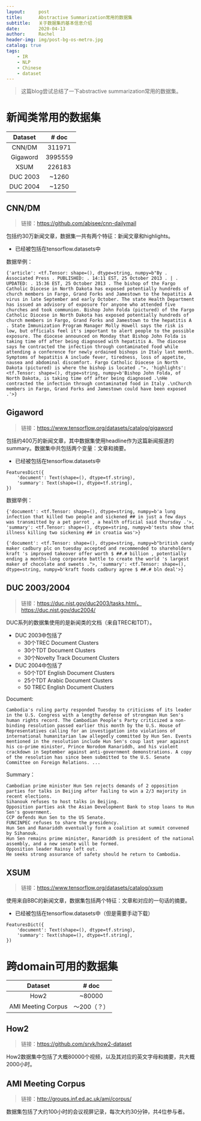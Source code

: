 ```yaml
---
layout:     post
title:      Abstractive Summarization常用的数据集
subtitle:   关于数据集的基本信息介绍
date:       2020-04-13
author:     Rachel
header-img: img/post-bg-os-metro.jpg
catalog: true
tags:
    - IR
    - NLP
    - Chinese
    - dataset
---
```


> 这篇blog尝试总结了一下abstractive summarization常用的数据集。

# 新闻类常用的数据集

| Dataset  |  # doc  |
| :------: | :-----: |
|  CNN/DM  | 311971  |
| Gigaword | 3995559 |
|   XSUM   | 226183  |
| DUC 2003 |  ~1260  |
| DUC 2004 |  ~1250  |



## CNN/DM

> 链接：https://github.com/abisee/cnn-dailymail

包括约30万新闻文章，数据集一共有两个特征：新闻文章和highlights。

- 已经被包括在tensorflow.datasets中

数据举例：

```
{'article': <tf.Tensor: shape=(), dtype=string, numpy=b"By . Associated Press . PUBLISHED: . 14:11 EST, 25 October 2013 . | . UPDATED: . 15:36 EST, 25 October 2013 . The bishop of the Fargo Catholic Diocese in North Dakota has exposed potentially hundreds of church members in Fargo, Grand Forks and Jamestown to the hepatitis A virus in late September and early October. The state Health Department has issued an advisory of exposure for anyone who attended five churches and took communion. Bishop John Folda (pictured) of the Fargo Catholic Diocese in North Dakota has exposed potentially hundreds of church members in Fargo, Grand Forks and Jamestown to the hepatitis A . State Immunization Program Manager Molly Howell says the risk is low, but officials feel it's important to alert people to the possible exposure. The diocese announced on Monday that Bishop John Folda is taking time off after being diagnosed with hepatitis A. The diocese says he contracted the infection through contaminated food while attending a conference for newly ordained bishops in Italy last month. Symptoms of hepatitis A include fever, tiredness, loss of appetite, nausea and abdominal discomfort. Fargo Catholic Diocese in North Dakota (pictured) is where the bishop is located .">, 'highlights': <tf.Tensor: shape=(), dtype=string, numpy=b'Bishop John Folda, of North Dakota, is taking time off after being diagnosed .\nHe contracted the infection through contaminated food in Italy .\nChurch members in Fargo, Grand Forks and Jamestown could have been exposed .'>}
```



## Gigaword

> 链接：https://www.tensorflow.org/datasets/catalog/gigaword

包括约400万的新闻文章，其中数据集使用headline作为这篇新闻报道的summary。数据集中共包括两个变量：文章和摘要。

- 已经被包括在tensorflow.datasets中

```
FeaturesDict({
    'document': Text(shape=(), dtype=tf.string),
    'summary': Text(shape=(), dtype=tf.string),
})
```

数据举例：

```
{'document': <tf.Tensor: shape=(), dtype=string, numpy=b'a lung infection that killed two people and sickened ## in just a few days was transmitted by a pet parrot , a health official said thursday .'>, 'summary': <tf.Tensor: shape=(), dtype=string, numpy=b'tests show that illness killing two sickening ## in croatia was'>}

{'document': <tf.Tensor: shape=(), dtype=string, numpy=b"british candy maker cadbury plc on tuesday accepted and recommended to shareholders kraft 's improved takeover offer worth $ ##.# billion , potentially ending a months-long corporate battle to create the world 's largest maker of chocolate and sweets .">, 'summary': <tf.Tensor: shape=(), dtype=string, numpy=b'kraft foods cadbury agree $ ##.# bln deal'>}
```



## DUC 2003/2004

> 链接：https://duc.nist.gov/duc2003/tasks.html， https://duc.nist.gov/duc2004/

DUC系列的数据集使用的是新闻类的文档（来自TREC和TDT）。

- DUC 2003中包括了
  - 30个TREC Document Clusters
  - 30个TDT Document Clusters
  - 30个Novelty Track Document Clusters
- DUC 2004中包括了
  - 50个TDT English Document Clusters
  - 25个TDT Arabic Document Clusters
  - 50 TREC English Document Clusters

Document:

```
Cambodia's ruling party responded Tuesday to criticisms of its leader in the U.S. Congress with a lengthy defense of strongman Hun Sen's human rights record. The Cambodian People's Party criticized a non-binding resolution passed earlier this month by the U.S. House of Representatives calling for an investigation into violations of international humanitarian law allegedly committed by Hun Sen. Events mentioned in the resolution include Hun Sen's coup last year against his co-prime minister, Prince Norodom Ranariddh, and his violent crackdown in September against anti-government demonstrations. A copy of the resolution has since been submitted to the U.S. Senate Committee on Foreign Relations. ...
```

Summary：

```
Cambodian prime minister Hun Sen rejects demands of 2 opposition parties for talks in Beijing after failing to win a 2/3 majority in recent elections.
Sihanouk refuses to host talks in Beijing.
Opposition parties ask the Asian Development Bank to stop loans to Hun Sen's government.
CCP defends Hun Sen to the US Senate.
FUNCINPEC refuses to share the presidency.
Hun Sen and Ranariddh eventually form a coalition at summit convened by Sihanouk.
Hun Sen remains prime minister, Ranariddh is president of the national assembly, and a new senate will be formed.
Opposition leader Rainsy left out.
He seeks strong assurance of safety should he return to Cambodia.
```



## XSUM

> 链接：https://www.tensorflow.org/datasets/catalog/xsum

使用来自BBC的新闻文章，数据集包括两个特征：文章和对应的一句话的摘要。

- 已经被包括在tensorflow.datasets中（但是需要手动下载）

```
FeaturesDict({
    'document': Text(shape=(), dtype=tf.string),
    'summary': Text(shape=(), dtype=tf.string),
})
```



# 跨domain可用的数据集

|      Dataset       |    # doc    |
| :----------------: | :---------: |
|        How2        |   ~80000    |
| AMI Meeting Corpus | ～200（？） |

## How2

> 链接：https://github.com/srvk/how2-dataset

How2数据集中包括了大概80000个视频，以及其对应的英文字母和摘要，共大概2000小时。



## AMI Meeting Corpus

> 链接：http://groups.inf.ed.ac.uk/ami/corpus/

数据集包括了大约100小时的会议视屏记录，每次大约30分钟，共4位参与者。